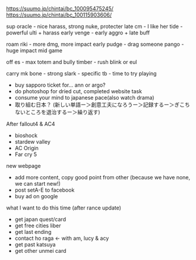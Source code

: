 https://suumo.jp/chintai/bc_100095475245/
https://suumo.jp/chintai/bc_100115903606/

sup
oracle - nice harass, strong nuke, protecter late
cm - I like her
tide - powerful ulti + harass early
venge - early aggro + late buff


roam
riki - more dmg, more impact early
pudge - drag someone
pango - huge impact mid game

off
es - max totem and bully
timber - rush blink or eul

carry
mk
bone - strong 
slark - specific
tb - time to try playing


- buy sapporo ticket for... ann or argo?
- do photoshop for dried cut, completed website task
- consume your mind to japanese pace(also watch drama)
- 取り組む日本？ (新しい単語ー＞創意工夫になろうー＞記録するー＞ぎこちないところを退治するー＞繰り返す)

After fallout4 & AC4
- bioshock
- stardew valley 
- AC Origin
- Far cry 5

new webpage
- add more content, copy good point from other (because we have none, we can start new!)
- post setA-E to facebook
- buy ad on google

what I want to do this time (after rance update)
* get japan quest/card
* get free cities liber
* get last ending
* contact ho raga <- with am, lucy & acy
* get past katsuya
* get other unmei card

